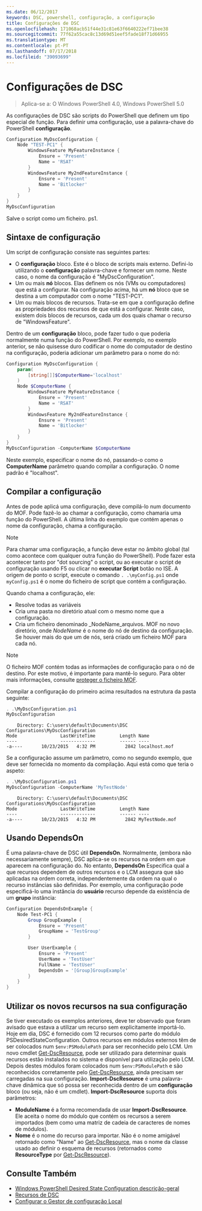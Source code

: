 ```yaml
---
ms.date: 06/12/2017
keywords: DSC, powershell, configuração, a configuração
title: Configurações de DSC
ms.openlocfilehash: 171068acb51f44e31c81e63f6640222ef71bee38
ms.sourcegitcommit: 77f62a55cac8c13d69d51eef5fade18f71d66955
ms.translationtype: MT
ms.contentlocale: pt-PT
ms.lasthandoff: 07/17/2018
ms.locfileid: "39093699"
---
```

# <a name="dsc-configurations"></a>Configurações de DSC

> Aplica-se a: O Windows PowerShell 4.0, Windows PowerShell 5.0

As configurações de DSC são scripts do PowerShell que definem um tipo especial de função.
Para definir uma configuração, use a palavra-chave do PowerShell **configuração**.

```powershell
Configuration MyDscConfiguration {
    Node "TEST-PC1" {
        WindowsFeature MyFeatureInstance {
            Ensure = 'Present'
            Name = 'RSAT'
        }
        WindowsFeature My2ndFeatureInstance {
            Ensure = 'Present'
            Name = 'Bitlocker'
        }
    }
}
MyDscConfiguration
```

Salve o script como um ficheiro. ps1.

## <a name="configuration-syntax"></a>Sintaxe de configuração

Um script de configuração consiste nas seguintes partes:

- O **configuração** bloco. Este é o bloco de scripts mais externo. Defini-lo utilizando o **configuração** palavra-chave e fornecer um nome. Neste caso, o nome da configuração é "MyDscConfiguration".
- Um ou mais **nó** blocos. Elas definem os nós (VMs ou computadores) que está a configurar. Na configuração acima, há um **nó** bloco que se destina a um computador com o nome "TEST-PC1".
- Um ou mais blocos de recursos. Trata-se em que a configuração define as propriedades dos recursos de que está a configurar. Neste caso, existem dois blocos de recursos, cada um dos quais chamar o recurso de "WindowsFeature".

Dentro de um **configuração** bloco, pode fazer tudo o que poderia normalmente numa função do PowerShell. Por exemplo, no exemplo anterior, se não quisesse duro codificar o nome do computador de destino na configuração, poderia adicionar um parâmetro para o nome do nó:

```powershell
Configuration MyDscConfiguration {
    param(
        [string[]]$ComputerName='localhost'
    )
    Node $ComputerName {
        WindowsFeature MyFeatureInstance {
            Ensure = 'Present'
            Name = 'RSAT'
        }
        WindowsFeature My2ndFeatureInstance {
            Ensure = 'Present'
            Name = 'Bitlocker'
        }
    }
}
MyDscConfiguration -ComputerName $ComputerName
```

Neste exemplo, especificar o nome do nó, passando-o como o **ComputerName** parâmetro quando compilar a configuração. O nome padrão é "localhost".

## <a name="compiling-the-configuration"></a>Compilar a configuração

Antes de pode aplicá uma configuração, deve compilá-lo num documento do MOF.
Pode fazê-lo ao chamar a configuração, como chamaria uma função do PowerShell.
A última linha do exemplo que contém apenas o nome da configuração, chama a configuração.

> [!NOTE]
> Para chamar uma configuração, a função deve estar no âmbito global (tal como acontece com qualquer outra função do PowerShell).
> Pode fazer esta acontecer tanto por "dot sourcing" o script, ou ao executar o script de configuração usando F5 ou clicar no **executar Script** botão no ISE.
> A origem de ponto o script, execute o comando `. .\myConfig.ps1` onde `myConfig.ps1` é o nome do ficheiro de script que contém a configuração.

Quando chama a configuração, ele:

- Resolve todas as variáveis
- Cria uma pasta no diretório atual com o mesmo nome que a configuração.
- Cria um ficheiro denominado _NodeName_arquivos. MOF no novo diretório, onde _NodeName_ é o nome do nó de destino da configuração.
  Se houver mais do que um de nós, será criado um ficheiro MOF para cada nó.

> [!NOTE]
> O ficheiro MOF contém todas as informações de configuração para o nó de destino. Por este motivo, é importante para mantê-lo seguro.
> Para obter mais informações, consulte [proteger o ficheiro MOF](secureMOF.md).

Compilar a configuração do primeiro acima resultados na estrutura da pasta seguinte:

```powershell
. .\MyDscConfiguration.ps1
MyDscConfiguration
```

```
    Directory: C:\users\default\Documents\DSC Configurations\MyDscConfiguration
Mode                LastWriteTime         Length Name
----                -------------         ------ ----
-a----       10/23/2015   4:32 PM           2842 localhost.mof
```

Se a configuração assume um parâmetro, como no segundo exemplo, que deve ser fornecida no momento da compilação. Aqui está como que teria o aspeto:

```powershell
. .\MyDscConfiguration.ps1
MyDscConfiguration -ComputerName 'MyTestNode'
```

```
    Directory: C:\users\default\Documents\DSC Configurations\MyDscConfiguration
Mode                LastWriteTime         Length Name
----                -------------         ------ ----
-a----       10/23/2015   4:32 PM           2842 MyTestNode.mof
```

## <a name="using-dependson"></a>Usando DependsOn

É uma palavra-chave de DSC útil **DependsOn**. Normalmente, (embora não necessariamente sempre), DSC aplica-se os recursos na ordem em que aparecem na configuração do.
No entanto, **DependsOn** Especifica qual a que recursos dependem de outros recursos e o LCM assegura que são aplicadas na ordem correta, independentemente da ordem na qual o recurso instâncias são definidas.
Por exemplo, uma configuração pode especificá-lo uma instância do **usuário** recurso depende da existência de um **grupo** instância:

```powershell
Configuration DependsOnExample {
    Node Test-PC1 {
        Group GroupExample {
            Ensure = 'Present'
            GroupName = 'TestGroup'
        }

        User UserExample {
            Ensure = 'Present'
            UserName = 'TestUser'
            FullName = 'TestUser'
            DependsOn = '[Group]GroupExample'
        }
    }
}
```

## <a name="using-new-resources-in-your-configuration"></a>Utilizar os novos recursos na sua configuração

Se tiver executado os exemplos anteriores, deve ter observado que foram avisado que estava a utilizar um recurso sem explicitamente importá-lo.
Hoje em dia, DSC é fornecido com 12 recursos como parte do módulo PSDesiredStateConfiguration.
Outros recursos em módulos externos têm de ser colocados num `$env:PSModulePath` para ser reconhecido pelo LCM.
Um novo cmdlet [Get-DscResource](https://technet.microsoft.com/library/dn521625.aspx), pode ser utilizado para determinar quais recursos estão instalados no sistema e disponível para utilização pelo LCM.
Depois destes módulos foram colocados num `$env:PSModulePath` e são reconhecidos corretamente pelo [Get-DscResource](https://technet.microsoft.com/library/dn521625.aspx), ainda precisam ser carregadas na sua configuração.
**Import-DscResource** é uma palavra-chave dinâmica que só possa ser reconhecida dentro de um **configuração** bloco (ou seja, não é um cmdlet).
**Import-DscResource** suporta dois parâmetros:

- **ModuleName** é a forma recomendada de usar **Import-DscResource**. Ele aceita o nome do módulo que contém os recursos a serem importados (bem como uma matriz de cadeia de caracteres de nomes de módulos).
- **Nome** é o nome do recurso para importar. Não é o nome amigável retornado como "Name" ao [Get-DscResource](https://technet.microsoft.com/library/dn521625.aspx), mas o nome da classe usado ao definir o esquema de recursos (retornados como **ResourceType** por [Get-DscResource](https://technet.microsoft.com/library/dn521625.aspx)).

## <a name="see-also"></a>Consulte Também

- [Windows PowerShell Desired State Configuration descrição-geral](overview.md)
- [Recursos de DSC](resources.md)
- [Configurar o Gestor de configuração Local](metaConfig.md)